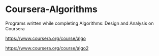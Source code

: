 Coursera-Algorithms
===================

Programs written while completing Algorithms: Design and Analysis on Coursera


https://www.coursera.org/course/algo

https://www.coursera.org/course/algo2
